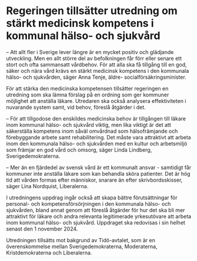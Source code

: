 # Regeringen tillsätter utredning om stärkt medicinsk kompetens i kommunal hälso- och sjukvård

– Att allt fler i Sverige lever längre är en mycket positiv och glädjande utveckling. Men en allt större del av befolkningen får förr eller senare ett stort och ofta sammansatt vårdbehov. För att alla ska få tillgång till en god, säker och nära vård krävs en stärkt medicinsk kompetens i den kommunala hälso\- och sjukvården, säger Anna Tenje, äldre\- socialförsäkringsminister.

För att stärka den medicinska kompetensen tillsätter regeringen en utredning som ska lämna förslag på en ordning som ger kommuner möjlighet att anställa läkare. Utredaren ska också analysera effektiviteten i nuvarande system samt, vid behov, föreslå åtgärder i det.

– För att tillgodose den enskildes medicinska behov är tillgången till läkare inom kommunal hälso\- och sjukvård viktig, men lika viktigt är det att säkerställa kompetens inom såväl omvårdnad som hälsofrämjande och förebyggande arbete samt rehabilitering. Det måste vara attraktivt att arbeta inom den kommunala hälso\- och sjukvården med en kultur och arbetsmiljö som främjar en god vård och omsorg, säger Linda Lindberg, Sverigedemokraterna.

– Mer än en fjärdedel av svensk vård är ett kommunalt ansvar \- samtidigt får kommuner inte anställa läkare som kan behandla sköra patienter. Det är hög tid att vården formas efter människor, snarare än efter skrivbordsskisser, säger Lina Nordquist, Liberalerna.

I utredningens uppdrag ingår också att skapa bättre förutsättningar för personal\- och kompetensförsörjningen i den kommunala hälso\- och sjukvården, bland annat genom att föreslå åtgärder för hur det ska bli mer attraktivt för läkare och andra relevanta legitimerade yrkesutövare att arbeta inom kommunal hälso\- och sjukvård. Uppdraget ska redovisas i sin helhet senast den 1 november 2024\.

Utredningen tillsätts mot bakgrund av Tidö\-avtalet, som är en överenskommelse mellan Sverigedemokraterna, Moderaterna, Kristdemokraterna och Liberalerna.
